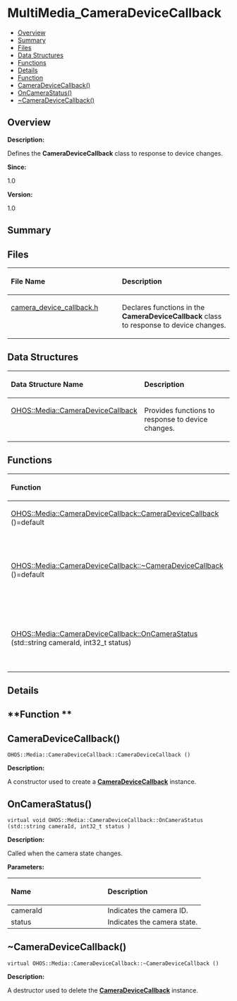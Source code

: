 # MultiMedia\_CameraDeviceCallback<a name="EN-US_TOPIC_0000001057476961"></a>

-   [Overview](#section416119496165625)
-   [Summary](#section1288812454165625)
-   [Files](#files)
-   [Data Structures](#nested-classes)
-   [Functions](#func-members)
-   [Details](#section1524132779165625)
-   [Function](#section2055406260165625)
-   [CameraDeviceCallback\(\)](#ga5e81f9fa5dd53d9d1f8ca0cc4497fd59)
-   [OnCameraStatus\(\)](#ga2ae4d3d8ae13f73986f8dc7cf4bb7960)
-   [\~CameraDeviceCallback\(\)](#gac88b6972227ec2ba65feeb15c31aea83)

## **Overview**<a name="section416119496165625"></a>

**Description:**

Defines the  **CameraDeviceCallback**  class to response to device changes. 

**Since:**

1.0

**Version:**

1.0

## **Summary**<a name="section1288812454165625"></a>

## Files<a name="files"></a>

<a name="table718837617165625"></a>
<table><thead align="left"><tr id="row147843884165625"><th class="cellrowborder" valign="top" width="50%" id="mcps1.1.3.1.1"><p id="p1462975003165625"><a name="p1462975003165625"></a><a name="p1462975003165625"></a>File Name</p>
</th>
<th class="cellrowborder" valign="top" width="50%" id="mcps1.1.3.1.2"><p id="p608776383165625"><a name="p608776383165625"></a><a name="p608776383165625"></a>Description</p>
</th>
</tr>
</thead>
<tbody><tr id="row363917246165625"><td class="cellrowborder" valign="top" width="50%" headers="mcps1.1.3.1.1 "><p id="p865100287165625"><a name="p865100287165625"></a><a name="p865100287165625"></a><a href="camera_device_callback-h.md">camera_device_callback.h</a></p>
</td>
<td class="cellrowborder" valign="top" width="50%" headers="mcps1.1.3.1.2 "><p id="p1971433287165625"><a name="p1971433287165625"></a><a name="p1971433287165625"></a>Declares functions in the <strong id="b428333906165625"><a name="b428333906165625"></a><a name="b428333906165625"></a>CameraDeviceCallback</strong> class to response to device changes. </p>
</td>
</tr>
</tbody>
</table>

## Data Structures<a name="nested-classes"></a>

<a name="table853346078165625"></a>
<table><thead align="left"><tr id="row1500707927165625"><th class="cellrowborder" valign="top" width="50%" id="mcps1.1.3.1.1"><p id="p1195456100165625"><a name="p1195456100165625"></a><a name="p1195456100165625"></a>Data Structure Name</p>
</th>
<th class="cellrowborder" valign="top" width="50%" id="mcps1.1.3.1.2"><p id="p996452165165625"><a name="p996452165165625"></a><a name="p996452165165625"></a>Description</p>
</th>
</tr>
</thead>
<tbody><tr id="row1303711626165625"><td class="cellrowborder" valign="top" width="50%" headers="mcps1.1.3.1.1 "><p id="p1681406799165625"><a name="p1681406799165625"></a><a name="p1681406799165625"></a><a href="ohos-media-cameradevicecallback.md">OHOS::Media::CameraDeviceCallback</a></p>
</td>
<td class="cellrowborder" valign="top" width="50%" headers="mcps1.1.3.1.2 "><p id="p239829102165625"><a name="p239829102165625"></a><a name="p239829102165625"></a>Provides functions to response to device changes. </p>
</td>
</tr>
</tbody>
</table>

## Functions<a name="func-members"></a>

<a name="table676524119165625"></a>
<table><thead align="left"><tr id="row1787115963165625"><th class="cellrowborder" valign="top" width="50%" id="mcps1.1.3.1.1"><p id="p370194005165625"><a name="p370194005165625"></a><a name="p370194005165625"></a>Function</p>
</th>
<th class="cellrowborder" valign="top" width="50%" id="mcps1.1.3.1.2"><p id="p1119793100165625"><a name="p1119793100165625"></a><a name="p1119793100165625"></a>Description</p>
</th>
</tr>
</thead>
<tbody><tr id="row1330078233165625"><td class="cellrowborder" valign="top" width="50%" headers="mcps1.1.3.1.1 "><p id="p1363718591165625"><a name="p1363718591165625"></a><a name="p1363718591165625"></a><a href="multimedia_cameradevicecallback.md#ga5e81f9fa5dd53d9d1f8ca0cc4497fd59">OHOS::Media::CameraDeviceCallback::CameraDeviceCallback</a> ()=default</p>
</td>
<td class="cellrowborder" valign="top" width="50%" headers="mcps1.1.3.1.2 "><p id="p714913040165625"><a name="p714913040165625"></a><a name="p714913040165625"></a> </p>
<p id="p912141723165625"><a name="p912141723165625"></a><a name="p912141723165625"></a>A constructor used to create a <strong id="b2035762557165625"><a name="b2035762557165625"></a><a name="b2035762557165625"></a><a href="ohos-media-cameradevicecallback.md">CameraDeviceCallback</a></strong> instance. </p>
</td>
</tr>
<tr id="row408125046165625"><td class="cellrowborder" valign="top" width="50%" headers="mcps1.1.3.1.1 "><p id="p1899801123165625"><a name="p1899801123165625"></a><a name="p1899801123165625"></a><a href="multimedia_cameradevicecallback.md#gac88b6972227ec2ba65feeb15c31aea83">OHOS::Media::CameraDeviceCallback::~CameraDeviceCallback</a> ()=default</p>
</td>
<td class="cellrowborder" valign="top" width="50%" headers="mcps1.1.3.1.2 "><p id="p1513328343165625"><a name="p1513328343165625"></a><a name="p1513328343165625"></a>virtual </p>
<p id="p1826272842165625"><a name="p1826272842165625"></a><a name="p1826272842165625"></a>A destructor used to delete the <strong id="b1366939226165625"><a name="b1366939226165625"></a><a name="b1366939226165625"></a><a href="ohos-media-cameradevicecallback.md">CameraDeviceCallback</a></strong> instance. </p>
</td>
</tr>
<tr id="row1509074862165625"><td class="cellrowborder" valign="top" width="50%" headers="mcps1.1.3.1.1 "><p id="p1826501925165625"><a name="p1826501925165625"></a><a name="p1826501925165625"></a><a href="multimedia_cameradevicecallback.md#ga2ae4d3d8ae13f73986f8dc7cf4bb7960">OHOS::Media::CameraDeviceCallback::OnCameraStatus</a> (std::string cameraId, int32_t status)</p>
</td>
<td class="cellrowborder" valign="top" width="50%" headers="mcps1.1.3.1.2 "><p id="p2058845824165625"><a name="p2058845824165625"></a><a name="p2058845824165625"></a>virtual void </p>
<p id="p1788541084165625"><a name="p1788541084165625"></a><a name="p1788541084165625"></a>Called when the camera state changes. </p>
</td>
</tr>
</tbody>
</table>

## **Details**<a name="section1524132779165625"></a>

## **Function **<a name="section2055406260165625"></a>

## CameraDeviceCallback\(\)<a name="ga5e81f9fa5dd53d9d1f8ca0cc4497fd59"></a>

```
OHOS::Media::CameraDeviceCallback::CameraDeviceCallback ()
```

 **Description:**

A constructor used to create a  **[CameraDeviceCallback](ohos-media-cameradevicecallback.md)**  instance. 

## OnCameraStatus\(\)<a name="ga2ae4d3d8ae13f73986f8dc7cf4bb7960"></a>

```
virtual void OHOS::Media::CameraDeviceCallback::OnCameraStatus (std::string cameraId, int32_t status )
```

 **Description:**

Called when the camera state changes. 

**Parameters:**

<a name="table701818719165625"></a>
<table><thead align="left"><tr id="row666439324165625"><th class="cellrowborder" valign="top" width="50%" id="mcps1.1.3.1.1"><p id="p132476156165625"><a name="p132476156165625"></a><a name="p132476156165625"></a>Name</p>
</th>
<th class="cellrowborder" valign="top" width="50%" id="mcps1.1.3.1.2"><p id="p734435275165625"><a name="p734435275165625"></a><a name="p734435275165625"></a>Description</p>
</th>
</tr>
</thead>
<tbody><tr id="row2045950538165625"><td class="cellrowborder" valign="top" width="50%" headers="mcps1.1.3.1.1 ">cameraId</td>
<td class="cellrowborder" valign="top" width="50%" headers="mcps1.1.3.1.2 ">Indicates the camera ID. </td>
</tr>
<tr id="row1639069758165625"><td class="cellrowborder" valign="top" width="50%" headers="mcps1.1.3.1.1 ">status</td>
<td class="cellrowborder" valign="top" width="50%" headers="mcps1.1.3.1.2 ">Indicates the camera state. </td>
</tr>
</tbody>
</table>

## \~CameraDeviceCallback\(\)<a name="gac88b6972227ec2ba65feeb15c31aea83"></a>

```
virtual OHOS::Media::CameraDeviceCallback::~CameraDeviceCallback ()
```

 **Description:**

A destructor used to delete the  **[CameraDeviceCallback](ohos-media-cameradevicecallback.md)**  instance. 

